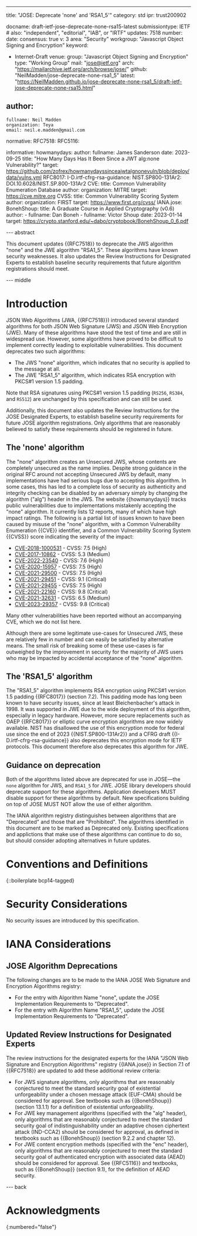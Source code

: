 ---
title: "JOSE: Deprecate 'none' and 'RSA1_5'"
category: std
ipr: trust200902

docname: draft-ietf-jose-deprecate-none-rsa15-latest
submissiontype: IETF  # also: "independent", "editorial", "IAB", or "IRTF"
updates: 7518
number:
date:
consensus: true
v: 3
area: "Security"
workgroup: "Javascript Object Signing and Encryption"
keyword:
 - Internet-Draft
venue:
  group: "Javascript Object Signing and Encryption"
  type: "Working Group"
  mail: "jose@ietf.org"
  arch: "https://mailarchive.ietf.org/arch/browse/jose/"
  github: "NeilMadden/jose-deprecate-none-rsa1_5"
  latest: "https://NeilMadden.github.io/jose-deprecate-none-rsa1_5/draft-ietf-jose-deprecate-none-rsa15.html"

author:
 -
    fullname: Neil Madden
    organization: Teya
    email: neil.e.madden@gmail.com

normative:
  RFC7518:
  RFC5116:

informative:
  howmanydays:
   author:
     fullname: James Sanderson
   date: 2023-09-25
   title: "How Many Days Has It Been Since a JWT alg:none Vulnerability?"
   target: https://github.com/zofrex/howmanydayssinceajwtalgnonevuln/blob/deploy/data/vulns.yml
  RFC8017:
  I-D.irtf-cfrg-rsa-guidance:
  NIST.SP800-131Ar2: DOI.10.6028/NIST.SP.800-131Ar2
  CVE:
    title: Common Vulnerability Enumeration Database
    author:
      organization: MITRE
    target: https://cve.mitre.org
  CVSS:
    title: Common Vulnerability Scoring System
    author:
      organization: FIRST
    target: https://www.first.org/cvss/
  IANA.jose:
  BonehShoup:
    title: A Graduate Course in Applied Cryptography (v0.6)
    author:
      - fullname: Dan Boneh
      - fullname: Victor Shoup
    date: 2023-01-14
    target: https://crypto.stanford.edu/~dabo/cryptobook/BonehShoup_0_6.pdf

--- abstract

This document updates {{RFC7518}} to deprecate the JWS algorithm "none" and the JWE algorithm
"RSA1_5". These algorithms have known security weaknesses. It also updates the Review
Instructions for Designated Experts to establish baseline security requirements that future
algorithm registrations should meet.

--- middle

# Introduction

JSON Web Algorithms (JWA, {{RFC7518}}) introduced several standard algorithms for both JSON Web
Signature (JWS) and JSON Web Encryption (JWE). Many of these algorithms have stood the test of time
and are still in widespread use. However, some algorithms have proved to be difficult to implement
correctly leading to exploitable vulnerabilities. This document deprecates two such algorithms:

 - The JWS "none" algorithm, which indicates that no security is applied to the message at all.
 - The JWE "RSA1_5" algorithm, which indicates RSA encryption with PKCS#1 version 1.5 padding.

Note that RSA signatures using PKCS#1 version 1.5 padding (`RS256`, `RS384`, and `RS512`) are
unchanged by this specification and can still be used.

Additionally, this document also updates the Review Instructions for the JOSE Designated Experts,
to establish baseline security requirements for future JOSE algorithm registrations. Only algorithms
that are reasonably believed to satisfy these requirements should be registered in future.

## The 'none' algorithm

The "none" algorithm creates an Unsecured JWS, whose contents are completely unsecured as the name
implies. Despite strong guidance in the original RFC around not accepting Unsecured JWS by default,
many implementations have had serious bugs due to accepting this algorithm. In some cases, this has
led to a complete loss of security as authenticity and integrity checking can be disabled by an
adversary simply by changing the algorithm ("alg") header in the JWS. The website {{howmanydays}}
tracks public vulnerabilities due to implementations mistakenly accepting the "none" algorithm. It
currently lists 12 reports, many of which have high impact ratings. The following is a partial list
of issues known to have been caused by misuse of the "none" algorithm, with a Common Vulnerability
Enumeration {{CVE}} identifier, and a Common Vulnerability Scoring System {{CVSS}} score
indicating the severity of the impact:

 - [CVE-2018-1000531](https://nvd.nist.gov/vuln/detail/CVE-2018-1000531) - CVSS: 7.5 (High)
 - [CVE-2017-10862](https://nvd.nist.gov/vuln/detail/CVE-2017-10862) - CVSS: 5.3 (Medium)
 - [CVE-2022-23540](https://nvd.nist.gov/vuln/detail/CVE-2022-23540) - CVSS: 7.6 (High)
 - [CVE-2020-15957](https://nvd.nist.gov/vuln/detail/CVE-2020-15957) - CVSS: 7.5 (High)
 - [CVE-2021-29500](https://nvd.nist.gov/vuln/detail/CVE-2021-29500) - CVSS: 7.5 (High)
 - [CVE-2021-29451](https://nvd.nist.gov/vuln/detail/CVE-2021-29451) - CVSS: 9.1 (Critical)
 - [CVE-2021-29455](https://nvd.nist.gov/vuln/detail/CVE-2021-29455) - CVSS: 7.5 (High)
 - [CVE-2021-22160](https://nvd.nist.gov/vuln/detail/CVE-2021-22160) - CVSS: 9.8 (Critical)
 - [CVE-2021-32631](https://nvd.nist.gov/vuln/detail/CVE-2021-32631) - CVSS: 6.5 (Medium)
 - [CVE-2023-29357](https://nvd.nist.gov/vuln/detail/CVE-2023-29357) - CVSS: 9.8 (Critical)

Many other vulnerabilities have been reported without an accompanying CVE, which we do not list here.

Although there are some legitimate use-cases for Unsecured JWS, these are relatively few in number
and can easily be satisfied by alternative means. The small risk of breaking
some of these use-cases is far outweighed by the improvement in security for the majority of
JWS users who may be impacted by accidental acceptance of the "none" algorithm.

## The 'RSA1_5' algorithm

The "RSA1_5" algorithm implements RSA encryption using PKCS#1 version 1.5 padding {{RFC8017}} (section 7.2). This
padding mode has long been known to have security issues, since at least Bleichenbacher's attack in
1998. It was supported in JWE due to the wide deployment of this algorithm, especially in legacy
hardware. However, more secure replacements such as OAEP {{RFC8017}} or elliptic curve encryption
algorithms are now widely available. NIST has disallowed the use of this encryption mode for federal
use since the end of 2023 {{NIST.SP800-131Ar2}} and a CFRG draft {{I-D.irtf-cfrg-rsa-guidance}} also deprecates
this encryption mode for IETF protocols. This document therefore also deprecates this algorithm for
JWE.

## Guidance on deprecation

Both of the algorithms listed above are deprecated for use in JOSE&mdash;the `none` algorithm for JWS,
and `RSA1_5` for JWE. JOSE library developers should deprecate support for these algorithms. Application
developers MUST disable support for these algorithms by default. New specifications building on
top of JOSE MUST NOT allow the use of either algorithm.

The IANA algorithm registry distinguishes between algorithms that are "Deprecated" and those that are
"Prohibited". The algorithms identified in this document are to be marked as Deprecated only. Existing
specifications and applictions that make use of these algorithms can continue to do so, but should
consider adopting alternatives in future updates.

# Conventions and Definitions

{::boilerplate bcp14-tagged}

# Security Considerations

No security issues are introduced by this specification.

# IANA Considerations

## JOSE Algorithm Deprecations

The following changes are to be made to the IANA JOSE Web Signature and Encryption Algorithms registry:

 - For the entry with Algorithm Name "none", update the JOSE Implementation Requirements to "Deprecated".
 - For the entry with Algorithm Name "RSA1_5", update the JOSE Implementation Requirements to "Deprecated".

## Updated Review Instructions for Designated Experts

The review instructions for the designated experts for the IANA "JSON Web Signature and Encryption Algorithms"
registry {{IANA.jose}} in Section 7.1 of {{RFC7518}} are updated to add these additional review criteria:

 - For JWS signature algorithms, only algorithms that are reasonably conjectured to meet the standard security goal
   of existential unforgeability under a chosen message attack (EUF-CMA) should be considered for approval. See textbooks such as {{BonehShoup}} (section 13.1.1) for a definition of existential unforgeability.
 - For JWE key management algorithms (specified with the "alg" header), only algorithms that are reasonably
   conjectured to meet the standard security goal of indistinguishability under an adaptive chosen ciphertext
   attack (IND-CCA2) should be considered for approval, as defined in textbooks such as {{BonehShoup}} (section 9.2.2 and chapter 12).
 - For JWE content encryption methods (specified with the "enc" header), only algorithms that are reasonably
   conjectured to meet the standard security goal of authenticated encryption with associated data (AEAD) should
   be considered for approval. See {{RFC5116}} and textbooks, such as {{BonehShoup}} (section 9.1), for the definition of AEAD security.

--- back

# Acknowledgments
{:numbered="false"}
